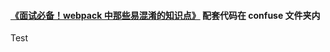 #### [《面试必备！webpack 中那些易混淆的知识点》](https://skychx.github.io/blog/scaffold/webpackConfuse.html) 配套代码在 confuse 文件夹内



Test

